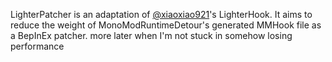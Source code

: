 LighterPatcher is an adaptation of [@xiaoxiao921](https://github.com/xiaoxiao921)'s LighterHook. 
It aims to reduce the weight of MonoModRuntimeDetour's generated MMHook file as a BepInEx patcher.
more later when I'm not stuck in somehow losing performance
